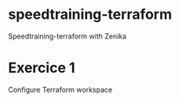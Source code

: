 # speedtraining-terraform

Speedtraining-terraform with Zenika

# Exercice 1

Configure Terraform workspace


